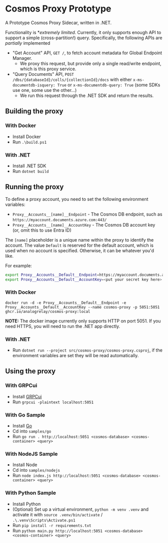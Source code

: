 # Cosmos Proxy Prototype

A Prototype Cosmos Proxy Sidecar, written in .NET.

Functionality is **extremely limited*. Currently, it only supports enough API to support a simple (cross-partition!) query.
Specifically, the following APIs are _partially_ implemented

* "Get Account" API, `GET /`, to fetch account metadata for Global Endpoint Manager.
    * We proxy this request, but provide only a single read/write endpoint, which is this proxy service.
* "Query Documents" API, `POST /dbs/{databaseId}/colls/{collectionId}/docs` with either `x-ms-documentdb-isquery: True` or `x-ms-documentdb-query: True` (some SDKs use one, some use the other...)
    * We run this request through the .NET SDK and return the results.

## Building the proxy

### With Docker

* Install Docker
* Run `.\build.ps1`

### With .NET

* Install .NET SDK
* Run `dotnet build`

## Running the proxy

To define a proxy account, you need to set the following environment variables:

* `Proxy__Accounts__[name]__Endpoint` - The Cosmos DB endpoint, such as `https://myaccount.documents.azure.com:443/`
* `Proxy__Accounts__[name]__AccountKey` - The Cosmos DB account key (or, omit this to use Entra ID)

The `[name]` placeholder is a unique name within the proxy to identify the account.
The value `Default` is reserved for the default account, which is used when no account is specified.
Otherwise, it can be whatever you'd like.

For example:

```bash
export Proxy__Accounts__Default__Endpoint=https://myaccount.documents.azure.com:443/
export Proxy__Accounts__Default__AccountKey=<put your secret key here>
```

### With Docker

```
docker run -d -e Proxy__Accounts__Default__Endpoint -e Proxy__Accounts__Default__AccountKey --name cosmos-proxy -p 5051:5051 ghcr.io/analogrelay/cosmos-proxy:local
```

**NOTE:** The docker image currently only supports HTTP on port 5051. If you need HTTPS, you will need to run the .NET app directly.

### With .NET

* Run `dotnet run --project src/cosmos-proxy/cosmos-proxy.csproj`, if the environment variables are set they will be read automatically.

## Using the proxy

### With GRPCui

* Install [GRPCui](https://github.com/fullstorydev/grpcui)
* Run `grpcui -plaintext localhost:5051`

### With Go Sample

* Install [Go](https://golang.org/)
* Cd into `samples/go`
* Run `go run . http://localhost:5051 <cosmos-database> <cosmos-container> <query>`

### With NodeJS Sample

* Install Node
* Cd into `samples/nodejs`
* Run `node index.js http://localhost:5051 <cosmos-database> <cosmos-container> <query>`

### With Python Sample

* Install Python
* (Optional) Set up a virtual environment, `python -m venv .venv` and activate it with `source .venv/bin/activate` / `.\.venv\Scripts\Activate.ps1`
* Run `pip install -r requirements.txt`
* Run `python main.py http://localhost:5051 <cosmos-database> <cosmos-container> <query>`